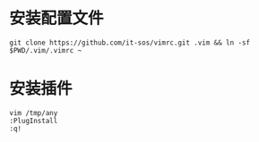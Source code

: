 # 安装配置文件
```shell
git clone https://github.com/it-sos/vimrc.git .vim && ln -sf $PWD/.vim/.vimrc ~
```

# 安装插件
```shell
vim /tmp/any
:PlugInstall
:q!
```
